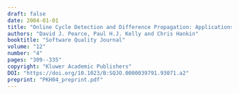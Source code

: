 ```yaml
---
draft: false
date: 2004-01-01
title: "Online Cycle Detection and Difference Propagation: Applications to Pointer Analysis"
authors: "David J. Pearce, Paul H.J. Kelly and Chris Hankin"
booktitle: "Software Quality Journal"
volume: "12"
number: "4"
pages: "309--335"
copyright: "Kluwer Academic Publishers"
DOI: "https://doi.org/10.1023/B:SQJO.0000039791.93071.a2"
preprint: "PKH04_preprint.pdf"
---
```

